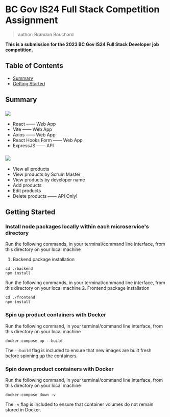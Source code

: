 # BC Gov IS24 Full Stack Competition Assignment

> author: Brandon Bouchard

__This is a submission for the 2023 BC Gov IS24 Full Stack Developer job competition.__

## Table of Contents
- [Summary](https://github.com/Bottle7/brandon-bouchard-IS24-full-stack-competition-req97073/tree/root-readme#summary)
- [Getting Started](https://github.com/Bottle7/brandon-bouchard-IS24-full-stack-competition-req97073/tree/root-readme#getting-started)

## Summary

### ![](https://img.shields.io/badge/technologies_used-blue?style=for-the-badge)
- React —— Web App
- Vite —— Web App
- Axios —— Web App
- React Hooks Form —— Web App
- ExpressJS —— API

### ![](https://img.shields.io/badge/features-green?style=for-the-badge)
- View all products
- View products by Scrum Master
- View products by developer name
- Add products
- Edit products
- Delete products —— API Only!

## Getting Started

### Install node packages locally within each microservice's directory
Run the following commands, in your terminal/command line interface, from this directory on your local machine
1. Backend package installation
```
cd ./backend
npm install
```

Run the following commands, in your terminal/command line interface, from this directory on your local machine
2. Frontend package installation
```
cd ./frontend
npm install
```

### Spin up product containers with Docker
Run the following command, in your terminal/command line interface, from this directory on your local machine
```
docker-compose up --build
```

The `--build` flag is included to ensure that new images are built fresh before spinning up the containers.

### Spin down product containers with Docker
Run the following command, in your terminal/command line interface, from this directory on your local machine
```
docker-compose down -v
```

The `-v` flag is included to ensure that container volumes do not remain stored in Docker.
